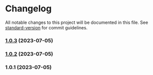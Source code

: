# Changelog

All notable changes to this project will be documented in this file. See [standard-version](https://github.com/conventional-changelog/standard-version) for commit guidelines.

### [1.0.3](https://github.com/LOOPING-AL/OC-P14-JQuery-React-package/compare/v1.0.2...v1.0.3) (2023-07-05)

### [1.0.2](https://https//github.com/LOOPING-AL/OC-P14-JQuery-React-package/compare/v1.0.1...v1.0.2) (2023-07-05)

### 1.0.1 (2023-07-05)
